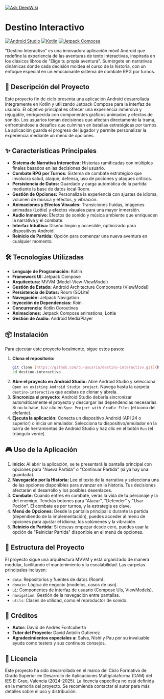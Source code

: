 [![Ask DeepWiki](https://deepwiki.com/badge.svg)](https://deepwiki.com/Osore66/DestinoInteractivo)
# Destino Interactivo

[![Android Studio](https://img.shields.io/badge/Developed%20with-Android%20Studio-3DDC84.svg)](https://developer.android.com/studio)
[![Kotlin](https://img.shields.io/badge/Language-Kotlin-7F52FF.svg)](https://kotlinlang.org/)
[![Jetpack Compose](https://img.shields.io/badge/UI-Jetpack%20Compose-4285F4.svg)](https://developer.android.com/jetpack/compose)

"Destino Interactivo" es una innovadora aplicación móvil Android que redefine la experiencia de las aventuras de texto interactivas, inspirada en los clásicos libros de "Elige tu propia aventura". Sumérgete en narrativas dinámicas donde cada decisión moldea el curso de la historia, con un enfoque especial en un emocionante sistema de combate RPG por turnos.

## 🚀 Descripción del Proyecto

Este proyecto fin de ciclo presenta una aplicación Android desarrollada íntegramente en Kotlin y utilizando Jetpack Compose para la interfaz de usuario. El objetivo principal es ofrecer una experiencia inmersiva y rejugable, enriquecida con componentes gráficos animados y efectos de sonido. Los usuarios toman decisiones que afectan directamente la trama, enfrentándose a desafíos que culminan en batallas estratégicas por turnos. La aplicación guarda el progreso del jugador y permite personalizar la experiencia mediante un menú de opciones.

## ✨ Características Principales

* **Sistema de Narrativa Interactiva:** Historias ramificadas con múltiples finales basados en las decisiones del usuario.
* **Combate RPG por Turnos:** Sistema de combate estratégico que involucra salud, ataque, defensa, uso de pociones y ataques críticos.
* **Persistencia de Datos:** Guardado y carga automática de la partida mediante la base de datos local Room.
* **Gestión de Opciones:** Personaliza la experiencia con ajustes de idioma, volumen de música y efectos, y vibración.
* **Animaciones y Efectos Visuales:** Transiciones fluidas, imágenes animadas (Lottie) y efectos visuales para una mayor inmersión.
* **Audio Inmersivo:** Efectos de sonido y música ambiente que enriquecen la narrativa y el combate.
* **Interfaz Intuitiva:** Diseño limpio y accesible, optimizado para dispositivos Android.
* **Reinicio de Partida:** Opción para comenzar una nueva aventura en cualquier momento.

## 🛠️ Tecnologías Utilizadas

* **Lenguaje de Programación:** Kotlin
* **Framework UI:** Jetpack Compose
* **Arquitectura:** MVVM (Model-View-ViewModel)
* **Gestión de Estado:** Android Architecture Components (ViewModel)
* **Persistencia de Datos:** Room (SQLite)
* **Navegación:** Jetpack Navigation
* **Inyección de Dependencias:** Koin
* **Concurrencia:** Kotlin Coroutines
* **Animaciones:** Jetpack Compose animations, Lottie
* **Gestión de Audio:** Android MediaPlayer

## 📦 Instalación

Para ejecutar este proyecto localmente, sigue estos pasos:

1.  **Clona el repositorio:**
    ```bash
    git clone [https://github.com/tu-usuario/destino-interactivo.git](https://github.com/tu-usuario/destino-interactivo.git)
    cd destino-interactivo
    ```
2.  **Abre el proyecto en Android Studio:**
    Abre Android Studio y selecciona `Open an existing Android Studio project`. Navega hasta la carpeta `destino-interactivo` que acabas de clonar y ábrela.
3.  **Sincroniza el proyecto:**
    Android Studio debería sincronizar automáticamente el proyecto y descargar las dependencias necesarias. Si no lo hace, haz clic en `Sync Project with Gradle Files` (el icono del elefante).
4.  **Ejecuta la aplicación:**
    Conecta un dispositivo Android (API 24 o superior) o inicia un emulador. Selecciona tu dispositivo/emulador en la barra de herramientas de Android Studio y haz clic en el botón `Run` (el triángulo verde).

## 🎮 Uso de la Aplicación

1.  **Inicio:** Al abrir la aplicación, se te presentará la pantalla principal con opciones para "Nueva Partida" o "Continuar Partida" (si ya hay una guardada).
2.  **Navegación por la Historia:** Lee el texto de la narrativa y selecciona una de las opciones disponibles para avanzar en la historia. Tus decisiones afectarán el desarrollo y los posibles desenlaces.
3.  **Combate:** Cuando entres en combate, verás la vida de tu personaje y la del enemigo. Tendrás botones para "Atacar", "Defender" y "Usar Poción". El combate es por turnos, y la estrategia es clave.
4.  **Menú de Opciones:** Desde la pantalla principal o durante la partida (dependiendo de la implementación), puedes acceder al menú de opciones para ajustar el idioma, los volúmenes y la vibración.
5.  **Reinicio de Partida:** Si deseas empezar desde cero, puedes usar la opción de "Reiniciar Partida" disponible en el menú de opciones.

## 📂 Estructura del Proyecto

El proyecto sigue una arquitectura MVVM y está organizado de manera modular, facilitando el mantenimiento y la escalabilidad. Las carpetas principales incluyen:

* `data`: Repositorios y fuentes de datos (Room).
* `domain`: Lógica de negocio (modelos, casos de uso).
* `ui`: Componentes de interfaz de usuario (Compose UIs, ViewModels).
* `navigation`: Gestión de la navegación entre pantallas.
* `utils`: Clases de utilidad, como el reproductor de sonido.

## 💖 Créditos

* **Autor:** David de Andrés Fontcuberta
* **Tutor del Proyecto:** David Antolín Gutierrez
* **Agradecimientos especiales a:** Salva, Nishi y Pau por su invaluable ayuda como testers y sus continuos consejos.

## 📄 Licencia

Este proyecto ha sido desarrollado en el marco del Ciclo Formativo de Grado Superior en Desarrollo de Aplicaciones Multiplataforma (DAM) del IES El Grao, Valencia (2024-2025). La licencia específica no está definida en la memoria del proyecto. Se recomienda contactar al autor para más detalles sobre el uso y distribución.
